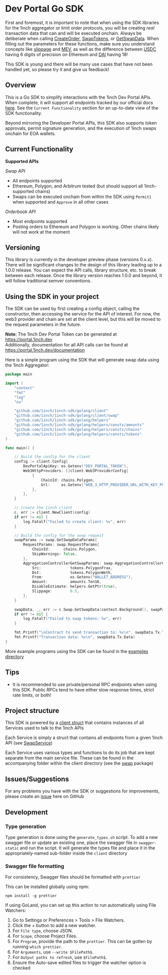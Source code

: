 # Dev Portal Go SDK

First and foremost, it is important to note that when using the SDK libraries for the 1inch aggregator or limit order protocols, you will be creating *real* transaction data that can and will be executed onchain. Always be  deliberate when calling [CreateOrder](https://github.com/1inch/1inch-sdk/blob/9703d3bf4a6d94ad64badd0e346a16d60a0c3509/golang/client/orderbook.go#L18-L18), [SwapTokens](https://github.com/1inch/1inch-sdk/blob/9703d3bf4a6d94ad64badd0e346a16d60a0c3509/golang/actions/swap.go#L21-L21), or [GetSwapData](https://github.com/1inch/1inch-sdk/blob/9703d3bf4a6d94ad64badd0e346a16d60a0c3509/golang/client/swap.go#L128-L128). When filling out the parameters for these functions, make sure you understand concepts like [slippage](https://medium.com/onomy-protocol/what-is-slippage-in-defi-62a0d068feb3) and [MEV](https://chain.link/education-hub/maximal-extractable-value-mev), as well as the difference between [USDC](https://etherscan.io/token/0xa0b86991c6218b36c1d19d4a2e9eb0ce3606eb48) having 6 digits of precision on Ethereum and [DAI](https://etherscan.io/token/0x6b175474e89094c44da98b954eedeac495271d0f) having 18!

This SDK is young and there will be many use cases that have not been handled yet, so please try it and give us feedback!

## Overview

This is a Go SDK to simplify interactions with the 1inch Dev Portal APIs. When complete, it will support all endpoints tracked by our official docs [here](https://portal.1inch.dev/documentation/authentication). See the `Current Functionality` section for an up-to-date view of the SDK functionality.

Beyond mirroring the Developer Portal APIs, this SDK also supports token approvals, permit signature generation, and the execution of 1inch swaps onchain for EOA wallets. 

## Current Functionality

**Supported APIs**

*Swap API*
- All endpoints supported
- Ethereum, Polygon, and Arbitrum tested (but should support all 1inch-supported chains)
- Swaps can be executed onchain from within the SDK using `Permit1` when supported and `Approve` in all other cases

*Orderbook API*
- Most endpoints supported
- Posting orders to Ethereum and Polygon is working. Other chains likely will not work at the moment

## Versioning

This library is currently in the developer preview phase (versions 0.x.x). There will be significant changes to the design of this library leading up to a 1.0.0 release. You can expect the API calls, library structure, etc. to break between each release. Once the library version reaches 1.0.0 and beyond, it will follow traditional semver conventions. 

## Using the SDK in your project

The SDK can be used by first creating a config object, calling the constructor, then accessing the service for the API of interest. For now, the web3 provider and chain are set at the client level, but this will be moved to the request parameters in the future.

**Note**: The 1inch Dev Portal Token can be generated at https://portal.1inch.dev  
Additionally,
documentation for all API calls can be found at https://portal.1inch.dev/documentation

Here is a simple program using the SDK that will generate swap data using the 1inch Aggregator:

```go
package main

import (
	"context"
	"fmt"
	"log"
	"os"

	"github.com/1inch/1inch-sdk/golang/client"
	"github.com/1inch/1inch-sdk/golang/client/swap"
	"github.com/1inch/1inch-sdk/golang/helpers"
	"github.com/1inch/1inch-sdk/golang/helpers/consts/amounts"
	"github.com/1inch/1inch-sdk/golang/helpers/consts/chains"
	"github.com/1inch/1inch-sdk/golang/helpers/consts/tokens"
)

func main() {

	// Build the config for the client
	config := client.Config{
		DevPortalApiKey: os.Getenv("DEV_PORTAL_TOKEN"),
		Web3HttpProviders: []client.Web3ProviderConfig{
			{
				ChainId: chains.Polygon,
				Url:     os.Getenv("WEB_3_HTTP_PROVIDER_URL_WITH_KEY_POLYGON"),
			},
		},
	}

	// Create the 1inch client
	c, err := client.NewClient(config)
	if err != nil {
		log.Fatalf("Failed to create client: %v", err)
	}

	// Build the config for the swap request
	swapParams := swap.GetSwapDataParams{
		RequestParams: swap.RequestParams{
			ChainId:      chains.Polygon,
			SkipWarnings: false,
		},
		AggregationControllerGetSwapParams: swap.AggregationControllerGetSwapParams{
			Src:             tokens.PolygonFrax,
			Dst:             tokens.PolygonWeth,
			From:            os.Getenv("WALLET_ADDRESS"),
			Amount:          amounts.Ten16,
			DisableEstimate: helpers.GetPtr(true),
			Slippage:        0.5,
		},
	}

	swapData, _, err := c.Swap.GetSwapData(context.Background(), swapParams)
	if err != nil {
		log.Fatalf("Failed to swap tokens: %v", err)
	}

	fmt.Printf("\nContract to send transaction to: %v\n", swapData.Tx.To)
	fmt.Printf("Transaction data: %v\n", swapData.Tx.Data)
}

```

More example programs using the SDK can be found in the [examples directory]()

## Tips
- It is recommended to use private/personal RPC endpoints when using this SDK. Public RPCs tend to have either slow response times, strict rate limits, or both!

## Project structure

This SDK is powered by a [client struct](https://github.com/1inch/1inch-sdk/blob/9703d3bf4a6d94ad64badd0e346a16d60a0c3509/golang/client/client.go#L60-L60) that contains instances of all Services used to talk to the 1inch APIs

Each Service is simply a struct that contains all endpoints from a given 1inch API (see [SwapService](https://github.com/1inch/1inch-sdk/blob/9703d3bf4a6d94ad64badd0e346a16d60a0c3509/golang/client/swap.go#L11-L11))

Each Service uses various types and functions to do its job that are kept separate from the main service file. These can be found in the accompanying folder within the client directory (see the [swap](https://github.com/1inch/1inch-sdk/tree/9703d3bf4a6d94ad64badd0e346a16d60a0c3509/golang/client/swap) package) 

## Issues/Suggestions

For any problems you have with the SDK or suggestions for improvements, please create an [issue](https://github.com/1inch/1inch-sdk/issues) here on GitHub

## Development

### Type generation

Type generation is done using the `generate_types.sh` script. To add a new swagger file or update an existing one, place the swagger file in `swagger-static` and run the script. It will generate the types file and place it in the appropriately-named sub-folder inside the `client` directory

### Swagger file formatting
For consistency, Swagger files should be formatted with `prettier`

This can be installed globally using npm:

`npm install -g prettier`

If using GoLand, you can set up this action to run automatically using File Watchers:

1. Go to Settings or Preferences > Tools > File Watchers.
2. Click the + button to add a new watcher.
3. For `File type`, choose JSON.
4. For `Scope`, choose Project Files.
5. For `Program`, provide the path to the `prettier`. This can be gotten by running `which prettier`.
6. For `Arguments`, use `--write $FilePath$`.
7. For `Output paths to refresh`, use `$FilePath$`.
8. Ensure the Auto-save edited files to trigger the watcher option is checked
